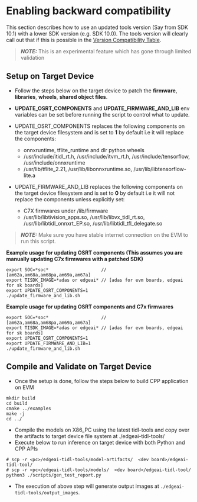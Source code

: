 # Enabling backward compatibility

This section describes how to use an updated tools version (Say from SDK 10.1) with a lower SDK version (e.g. SDK 10.0). The tools version will clearly call out that if this is possible in the [Version Compatibility Table](../docs/version_compatibility_table.md). 

> **_NOTE:_**
> This is an experimental feature which has gone through limited validation
## Setup on Target Device
  - Follow the steps below on the target device to patch the **firmware**, **libraries**, **wheels**, **shared object files**.

  - **UPDATE_OSRT_COMPONENTS** and **UPDATE_FIRMWARE_AND_LIB** env variables can be set before running the script to control what to update.

 - UPDATE_OSRT_COMPONENTS replaces the following components on the target device filesystem and is set to **1** by default i.e it will replace the components:
    - onnxruntime, tflite_runtime and dlr python wheels
    - /usr/include/itidl_rt.h, /usr/include/itvm_rt.h, /usr/include/tensorflow, /usr/include/onnxruntime
    - /usr/lib/tflite_2.21, /usr/lib/libonnxruntime.so, /usr/lib/libtensorflow-lite.a

  - UPDATE_FIRMWARE_AND_LIB replaces the following components on the target device filesystem and is set to **0** by default i.e it will not replace the components unless explicitly set:
    - C7X firmwares under /lib/firmware
    - /usr/lib/libtivision_apps.so, /usr/lib/libvx_tidl_rt.so, /usr/lib/libtidl_onnxrt_EP.so, /usr/lib/libtidl_tfl_delegate.so

> **_NOTE:_**
>  Make sure you have stable internet connection on the EVM to run this script.


**Example usage for updating OSRT components (This assumes you are manually updating C7x firmwares with a patched SDK)**
```
export SOC=*soc*                    // [am62a,am68a,am68pa,am69a,am67a]
export TISDK_IMAGE=*adas or edgeai* // [adas for evm boards, edgeai for sk boards]
export UPDATE_OSRT_COMPONENTS=1
./update_firmware_and_lib.sh
```

**Example usage for updating OSRT components and C7x firmwares**
```
export SOC=*soc*                    // [am62a,am68a,am68pa,am69a,am67a]
export TISDK_IMAGE=*adas or edgeai* // [adas for evm boards, edgeai for sk boards]
export UPDATE_OSRT_COMPONENTS=1
export UPDATE_FIRMWARE_AND_LIB=1
./update_firmware_and_lib.sh
```


## Compile and Validate on Target Device
- Once the setup is done, follow the steps below to build CPP application on EVM

```
mkdir build
cd build
cmake ../examples
make -j
cd ../
```
- Compile the models on X86_PC using the latest tidl-tools and copy over the artifacts to target device file system at ./edgeai-tidl-tools/
- Execute below to run inference on target device with both Python and CPP APIs

```
# scp -r <pc>/edgeai-tidl-tools/model-artifacts/  <dev board>/edgeai-tidl-tool/
# scp -r <pc>/edgeai-tidl-tools/models/  <dev board>/edgeai-tidl-tool/
python3 ./scripts/gen_test_report.py
```
- The execution of above step will generate output images at ```./edgeai-tidl-tools/output_images```.
